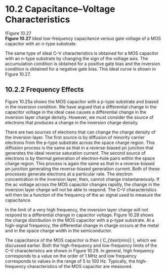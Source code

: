 # 10.2 Capacitance–Voltage Characteristics

!Figure 10.27  
**Figure 10.27** Ideal low-frequency capacitance versus gate voltage of a MOS capacitor with an n-type substrate.

The same type of ideal C–V characteristics is obtained for a MOS capacitor with an n-type substrate by changing the sign of the voltage axis. The accumulation condition is obtained for a positive gate bias and the inversion condition is obtained for a negative gate bias. This ideal curve is shown in Figure 10.27.

## 10.2.2 Frequency Effects

Figure 10.25a shows the MOS capacitor with a p-type substrate and biased in the inversion condition. We have argued that a differential change in the capacitor voltage in the ideal case causes a differential change in the inversion layer charge density. However, we must consider the source of electrons that produces a change in the inversion charge density.

There are two sources of electrons that can change the charge density of the inversion layer. The first source is by diffusion of minority carrier electrons from the p-type substrate across the space charge region. This diffusion process is the same as that in a reverse-biased pn junction that generates the ideal reverse saturation current. The second source of electrons is by thermal generation of electron–hole pairs within the space charge region. This process is again the same as that in a reverse-biased pn junction generating the reverse-biased generation current. Both of these processes generate electrons at a particular rate. The electron concentration in the inversion layer, then, cannot change instantaneously. If the ac voltage across the MOS capacitor changes rapidly, the change in the inversion layer charge will not be able to respond. The C–V characteristics will then be a function of the frequency of the ac signal used to measure the capacitance.

In the limit of a very high frequency, the inversion layer charge will not respond to a differential change in capacitor voltage. Figure 10.28 shows the charge distribution in the MOS capacitor with a p-type substrate. At a high-signal frequency, the differential change in charge occurs at the metal and in the space charge width in the semiconductor.

The capacitance of the MOS capacitor is then \( C_{\text{min}} \), which we discussed earlier. Both the high-frequency and low-frequency limits of the C–V characteristics are shown in Figure 10.29. In general, high frequency corresponds to a value on the order of 1 MHz and low frequency corresponds to values in the range of 5 to 100 Hz. Typically, the high-frequency characteristics of the MOS capacitor are measured.